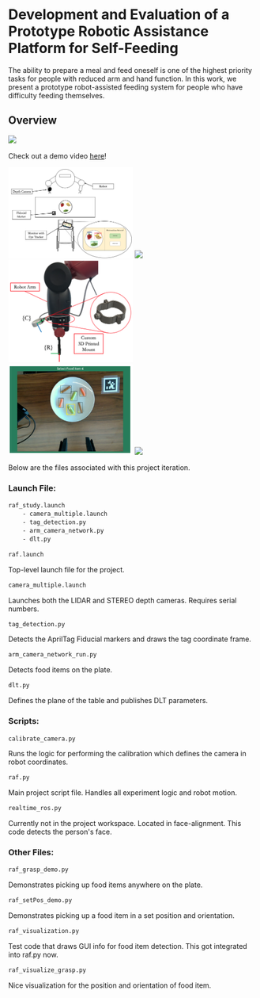 # Development and Evaluation of a Prototype Robotic Assistance Platform for Self-Feeding

The ability to prepare a meal and feed oneself is one of the highest priority tasks for people with reduced arm and hand function. In this work, we present a prototype robot-assisted feeding system for people who have difficulty feeding themselves. 

## Overview

[![](https://img.youtube.com/vi/YOUTUBE_VIDEO_ID_HERE/0.jpg)](https://youtu.be/AmBzfEcXVCc)


Check out a demo video [here](https://youtu.be/AmBzfEcXVCc)!

<img src="https://github.com/jschultz299/odhe_ros/blob/main/images/System%20Overview.png" width=50%>
<img src="https://github.com/jschultz299/odhe_ros/blob/main/images/Evaluation.png" width=50%>
<img src="https://github.com/jschultz299/odhe_ros/blob/main/images/Baxter%20Arm.png" width=50%>
<img src="https://github.com/jschultz299/odhe_ros/blob/main/images/GUI.png" width=50%>
<img src="https://github.com/jschultz299/odhe_ros/blob/main/images/Object%20Detection.png" width=40%>

Below are the files associated with this project iteration.

### Launch File:
```bash
raf_study.launch
    - camera_multiple.launch
    - tag_detection.py
    - arm_camera_network.py
    - dlt.py
```

```bash
raf.launch 
```
Top-level launch file for the project.

```bash
camera_multiple.launch     
```
Launches both the LIDAR and STEREO depth cameras. Requires serial numbers.

```bash
tag_detection.py         
```
Detects the AprilTag Fiducial markers and draws the tag coordinate frame.

```bash
arm_camera_network_run.py   
```
Detects food items on the plate. 

```bash
dlt.py    
```
Defines the plane of the table and publishes DLT parameters.

### Scripts:
```bash
calibrate_camera.py     
```
Runs the logic for performing the calibration which defines the camera in robot coordinates.

```bash
raf.py            
```
Main project script file. Handles all experiment logic and robot motion.

```bash
realtime_ros.py  
```
Currently not in the project workspace. Located in face-alignment. This code detects the person's face.

### Other Files:
```bash
raf_grasp_demo.py  
```
Demonstrates picking up food items anywhere on the plate.

```bash
raf_setPos_demo.py  
```
Demonstrates picking up a food item in a set position and orientation.

```bash
raf_visualization.py  
```
Test code that draws GUI info for food item detection. This got integrated into raf.py now.

```bash
raf_visualize_grasp.py   
```
Nice visualization for the position and orientation of food item.
